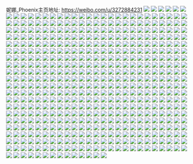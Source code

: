 妮娜_Phoenix主页地址: https://weibo.com/u/3272884231 
![](https://wx4.sinaimg.cn/mw2000/c3144007gy1h9cg7vdnw1j22c03404qr.jpg) 
![](https://wx4.sinaimg.cn/mw2000/c3144007gy1h9caxtrfpvj21o0280e81.jpg) 
![](https://wx4.sinaimg.cn/mw2000/c3144007gy1h9caxue41aj21o0280noj.jpg) 
![](https://wx4.sinaimg.cn/mw2000/c3144007gy1h9caxrwqatj21o0280qv5.jpg) 
![](https://wx4.sinaimg.cn/mw2000/c3144007gy1h9a58yy3lqj21fl1wsb29.jpg) 
![](https://wx4.sinaimg.cn/mw2000/c3144007gy1h8xxzp6c8vj21o0280b2a.jpg) 
![](https://wx4.sinaimg.cn/mw2000/c3144007gy1h8m8poylwyj21o0280u0x.jpg) 
![](https://wx4.sinaimg.cn/mw2000/c3144007gy1h8ep3zgypwj21o02801ky.jpg) 
![](https://wx4.sinaimg.cn/mw2000/c3144007gy1h897vm59nlj21o0280x6p.jpg) 
![](https://wx4.sinaimg.cn/mw2000/c3144007gy1h7xm2671ftj21o0280e81.jpg) 
![](https://wx4.sinaimg.cn/mw2000/c3144007gy1h7xm27h74gj21o0280b29.jpg) 
![](https://wx4.sinaimg.cn/mw2000/c3144007gy1h7u2zz45sfj21mo268npd.jpg) 
![](https://wx4.sinaimg.cn/mw2000/c3144007gy1h7u300lz1sj21ms26eqv5.jpg) 
![](https://wx4.sinaimg.cn/mw2000/c3144007gy1h7k8nqcb1zj21o02807wh.jpg) 
![](https://wx4.sinaimg.cn/mw2000/c3144007gy1h7k8nsixwuj21o02807wh.jpg) 
![](https://wx4.sinaimg.cn/mw2000/c3144007gy1h7k8nufg6bj21o02804qp.jpg) 
![](https://wx4.sinaimg.cn/mw2000/c3144007gy1h7k8nohziqj21o02804qp.jpg) 
![](https://wx4.sinaimg.cn/mw2000/c3144007gy1h7dlnfquj6j22c03404qq.jpg) 
![](https://wx4.sinaimg.cn/mw2000/c3144007gy1h71pqb7zarj21o02804qp.jpg) 
![](https://wx4.sinaimg.cn/mw2000/c3144007gy1h6o3alirmej21o0280qv5.jpg) 
![](https://wx4.sinaimg.cn/mw2000/c3144007gy1h6o3cc5rj9j20u01hcaas.jpg) 
![](https://wx4.sinaimg.cn/mw2000/c3144007gy1h6dzrwu0c7j21o0280ts9.jpg) 
![](https://wx4.sinaimg.cn/mw2000/c3144007gy1h61mog7wmbj21o0280kjl.jpg) 
![](https://wx4.sinaimg.cn/mw2000/c3144007gy1h61moh3qk4j22c0340ki4.jpg) 
![](https://wx4.sinaimg.cn/mw2000/c3144007gy1h61moht7c6j21o0280wv2.jpg) 
![](https://wx4.sinaimg.cn/mw2000/c3144007gy1h61mofk24oj21o0280hdt.jpg) 
![](https://wx4.sinaimg.cn/mw2000/c3144007gy1h5tr1wohylj22c0340qcj.jpg) 
![](https://wx4.sinaimg.cn/mw2000/c3144007gy1h5tr1vg360j22c0340n7c.jpg) 
![](https://wx4.sinaimg.cn/mw2000/c3144007gy1h5rdm70zikj21kd235qv5.jpg) 
![](https://wx4.sinaimg.cn/mw2000/c3144007gy1h5rdm5hzphj21kz23zkjl.jpg) 
![](https://wx4.sinaimg.cn/mw2000/c3144007gy1h5i3flms8sj20u00mi7ag.jpg) 
![](https://wx4.sinaimg.cn/mw2000/c3144007ly1h59541xzhoj21o02807wh.jpg) 
![](https://wx4.sinaimg.cn/mw2000/c3144007gy1h4t2bajjptj21o02801ky.jpg) 
![](https://wx4.sinaimg.cn/mw2000/c3144007gy1h4t2bbcnazj21o02801ky.jpg) 
![](https://wx4.sinaimg.cn/mw2000/c3144007gy1h4mjowiy1sj21o0280npd.jpg) 
![](https://wx4.sinaimg.cn/mw2000/c3144007gy1h4mjox4iz9j21o0280qv5.jpg) 
![](https://wx4.sinaimg.cn/mw2000/c3144007gy1h4h581564jj20u0140aix.jpg) 
![](https://wx4.sinaimg.cn/mw2000/c3144007gy1h4h5824wcij20u0140wpv.jpg) 
![](https://wx4.sinaimg.cn/mw2000/c3144007gy1h45lgvxt3qj20u0140wot.jpg) 
![](https://wx4.sinaimg.cn/mw2000/c3144007gy1h45lgpt20rj20u0140qbe.jpg) 
![](https://wx4.sinaimg.cn/mw2000/c3144007gy1h45lgq9ywhj20u0140qaz.jpg) 
![](https://wx4.sinaimg.cn/mw2000/c3144007gy1h3smgl85woj21o0280kjm.jpg) 
![](https://wx4.sinaimg.cn/mw2000/c3144007gy1h3oaexwixnj21o0280hdt.jpg) 
![](https://wx4.sinaimg.cn/mw2000/c3144007gy1h2f2ufp9tjj21o0280npd.jpg) 
![](https://wx4.sinaimg.cn/mw2000/c3144007gy1h1r25gqpnzj21o0280e81.jpg) 
![](https://wx4.sinaimg.cn/mw2000/c3144007gy1h1r25fnup3j20u01401kx.jpg) 
![](https://wx4.sinaimg.cn/mw2000/c3144007gy1h1co1e2o9xj21o02804qp.jpg) 
![](https://wx4.sinaimg.cn/mw2000/c3144007gy1h180z8e48ij21o0280b29.jpg) 
![](https://wx4.sinaimg.cn/mw2000/c3144007gy1h180z7qo57j21kk23g7wh.jpg) 
![](https://wx4.sinaimg.cn/mw2000/c3144007gy1h1813n7942j23402c0x6p.jpg) 
![](https://wx4.sinaimg.cn/mw2000/c3144007gy1h14rufanv9j21o0280kjl.jpg) 
![](https://wx4.sinaimg.cn/mw2000/c3144007gy1h14rudw65kj21o0280npd.jpg) 
![](https://wx4.sinaimg.cn/mw2000/c3144007gy1h0vgor2wnkj21o0280hdt.jpg) 
![](https://wx4.sinaimg.cn/mw2000/c3144007gy1h0vgopsatyj21o0280b29.jpg) 
![](https://wx4.sinaimg.cn/mw2000/c3144007gy1h0vgosmqu8j21o0280npd.jpg) 
![](https://wx4.sinaimg.cn/mw2000/c3144007gy1h0vgouf91vj21o0280hdt.jpg) 
![](https://wx4.sinaimg.cn/mw2000/c3144007gy1h0s62jxm5hj21o02807wh.jpg) 
![](https://wx4.sinaimg.cn/mw2000/c3144007gy1h0k0lk7n44j21o0280qv5.jpg) 
![](https://wx4.sinaimg.cn/mw2000/c3144007gy1h0k0libfxmj21o0280e82.jpg) 
![](https://wx4.sinaimg.cn/mw2000/c3144007gy1h0ehmuvzcgj21ls253b29.jpg) 
![](https://wx4.sinaimg.cn/mw2000/c3144007gy1h0ehmvpeluj21o02807wh.jpg) 
![](https://wx4.sinaimg.cn/mw2000/c3144007gy1h0ehmwxf0ij21o0280noo.jpg) 
![](https://wx4.sinaimg.cn/mw2000/c3144007gy1h0ehn5skubj23402c0x5r.jpg) 
![](https://wx4.sinaimg.cn/mw2000/c3144007gy1h0d4z5gwckj21o0280qv5.jpg) 
![](https://wx4.sinaimg.cn/mw2000/c3144007gy1h06dpq0a58j21o0280e81.jpg) 
![](https://wx4.sinaimg.cn/mw2000/c3144007gy1gzy7f4ksaoj21o0280kjl.jpg) 
![](https://wx4.sinaimg.cn/mw2000/c3144007gy1gzy7f3a8u1j21o0280qv5.jpg) 
![](https://wx4.sinaimg.cn/mw2000/c3144007gy1gzrdv3k1tfj21o0280x6p.jpg) 
![](https://wx4.sinaimg.cn/mw2000/c3144007gy1gzrdv2lhgyj22c03401ky.jpg) 
![](https://wx4.sinaimg.cn/mw2000/c3144007gy1gzff85culnj21o02804qp.jpg) 
![](https://wx4.sinaimg.cn/mw2000/c3144007gy1gzff842uzmj20uu0uu134.jpg) 
![](https://wx4.sinaimg.cn/mw2000/c3144007gy1gzckltrqd6j21o0280e81.jpg) 
![](https://wx4.sinaimg.cn/mw2000/c3144007gy1gzcklud5lmj21o02807wh.jpg) 
![](https://wx4.sinaimg.cn/mw2000/c3144007gy1gzcklt2mgkj235s2dc4qs.jpg) 
![](https://wx4.sinaimg.cn/mw2000/c3144007ly1gz1h0v4lz1j21o0280b29.jpg) 
![](https://wx4.sinaimg.cn/mw2000/c3144007gy1gyiptmrir1j21o0280e81.jpg) 
![](https://wx4.sinaimg.cn/mw2000/c3144007gy1gydoqkwgtlj21lm24v7wh.jpg) 
![](https://wx4.sinaimg.cn/mw2000/c3144007gy1gy8pn99cgej21hq1zob29.jpg) 
![](https://wx4.sinaimg.cn/mw2000/c3144007gy1gy8pn8520pj21hi1zdb29.jpg) 
![](https://wx4.sinaimg.cn/mw2000/c3144007gy1gxygau1zesj21o0280x6p.jpg) 
![](https://wx4.sinaimg.cn/mw2000/c3144007gy1gxw0xpenl4j21mb25r4qq.jpg) 
![](https://wx4.sinaimg.cn/mw2000/c3144007gy1gxmzyga81cj21o02801ky.jpg) 
![](https://wx4.sinaimg.cn/mw2000/c3144007gy1gx3ajc0hd4j21o0280npd.jpg) 
![](https://wx4.sinaimg.cn/mw2000/c3144007gy1gx3ajdt03gj22c03404qr.jpg) 
![](https://wx4.sinaimg.cn/mw2000/c3144007gy1gwyf2dyacnj22801o01ky.jpg) 
![](https://wx4.sinaimg.cn/mw2000/c3144007gy1gwyf2ewil5j22801o0hdu.jpg) 
![](https://wx4.sinaimg.cn/mw2000/c3144007gy1gwu5rq0b8ej21o0280e81.jpg) 
![](https://wx4.sinaimg.cn/mw2000/c3144007gy1gwu5rqtykkj22c02c0x6p.jpg) 
![](https://wx4.sinaimg.cn/mw2000/c3144007gy1gwu5rs5wp9j22c02c0x6p.jpg) 
![](https://wx4.sinaimg.cn/mw2000/c3144007gy1gw3jbnaecyj21o0280npd.jpg) 
![](https://wx4.sinaimg.cn/mw2000/c3144007gy1gw3jbth8xwj22c03401ky.jpg) 
![](https://wx4.sinaimg.cn/mw2000/c3144007gy1gw3jbr8kyyj21o0280npd.jpg) 
![](https://wx4.sinaimg.cn/mw2000/c3144007gy1gvzxffbvldj21o0280kjl.jpg) 
![](https://wx4.sinaimg.cn/mw2000/c3144007gy1gvzxfgmdq2j22c02c0x6p.jpg) 
![](https://wx4.sinaimg.cn/mw2000/c3144007gy1gvzxfibpcbj22c02c0b29.jpg) 
![](https://wx4.sinaimg.cn/mw2000/c3144007gy1gvzxfjxosbj22c02c0hdt.jpg) 
![](https://wx4.sinaimg.cn/mw2000/c3144007gy1gvzxfmuxmfj22c02c0x6p.jpg) 
![](https://wx4.sinaimg.cn/mw2000/c3144007gy1gvzxfpc684j22c02c0npe.jpg) 
![](https://wx4.sinaimg.cn/mw2000/003zuGHlgy1gvknt81ta6j62c0340e8202.jpg) 
![](https://wx4.sinaimg.cn/mw2000/003zuGHlgy1gvknt8nufej60u01407ep02.jpg) 
![](https://wx4.sinaimg.cn/mw2000/003zuGHlgy1gvedys830ej62c0340qv702.jpg) 
![](https://wx4.sinaimg.cn/mw2000/003zuGHlgy1gvedsrsxohj62c0340b2a02.jpg) 
![](https://wx4.sinaimg.cn/mw2000/003zuGHlgy1gvedqgpr0nj62c0340x6q02.jpg) 
![](https://wx4.sinaimg.cn/mw2000/003zuGHlgy1gvcx65b8p2j62c02c01kz02.jpg) 
![](https://wx4.sinaimg.cn/mw2000/003zuGHlgy1gvcx57zb52j62c02c0e8102.jpg) 
![](https://wx4.sinaimg.cn/mw2000/003zuGHlgy1gv4u7invhvj62c02c0hdt02.jpg) 
![](https://wx4.sinaimg.cn/mw2000/003zuGHlgy1gv4u7fa7gwj62c02c01ky02.jpg) 
![](https://wx4.sinaimg.cn/mw2000/003zuGHlgy1gv4u7npu6jj63402c0e8202.jpg) 
![](https://wx4.sinaimg.cn/mw2000/003zuGHlgy1gv4u7kjr4vj62c02c0x6p02.jpg) 
![](https://wx4.sinaimg.cn/mw2000/003zuGHlgy1gv4u7lumeyj62c02c0hdt02.jpg) 
![](https://wx4.sinaimg.cn/mw2000/003zuGHlgy1gv4u7dj52jj62c02c0hdu02.jpg) 
![](https://wx4.sinaimg.cn/mw2000/003zuGHlgy1gv3qrce0i0j62c033zqv602.jpg) 
![](https://wx4.sinaimg.cn/mw2000/003zuGHlgy1gv3qrdpu4gj62c033z1kz02.jpg) 
![](https://wx4.sinaimg.cn/mw2000/003zuGHlgy1gv3qrex5zoj62c02c0u0x02.jpg) 
![](https://wx4.sinaimg.cn/mw2000/003zuGHlgy1gv3qrhbn43j62c02c0npe02.jpg) 
![](https://wx4.sinaimg.cn/mw2000/003zuGHlgy1gutb78ub5uj61g11xdb2902.jpg) 
![](https://wx4.sinaimg.cn/mw2000/003zuGHlgy1gutb7chc8xj62c0340npe02.jpg) 
![](https://wx4.sinaimg.cn/mw2000/003zuGHlgy1gutb7aqjxnj63402c0hdu02.jpg) 
![](https://wx4.sinaimg.cn/mw2000/003zuGHlgy1gus28xuqfaj63402c0b2a02.jpg) 
![](https://wx4.sinaimg.cn/mw2000/003zuGHlgy1gus2f9zunrj63402c0e8202.jpg) 
![](https://wx4.sinaimg.cn/mw2000/003zuGHlgy1guoml5047aj61o02807wi02.jpg) 
![](https://wx4.sinaimg.cn/mw2000/003zuGHlgy1guoml7bbocj61400u0aoq02.jpg) 
![](https://wx4.sinaimg.cn/mw2000/003zuGHlgy1guncjdg21bj62c0340b2a02.jpg) 
![](https://wx4.sinaimg.cn/mw2000/003zuGHlgy1guncjie700j62c0340x6p02.jpg) 
![](https://wx4.sinaimg.cn/mw2000/003zuGHlgy1gujoba1mmkj61lw254hdt02.jpg) 
![](https://wx4.sinaimg.cn/mw2000/003zuGHlgy1gul0x3r3boj62c03407wi02.jpg) 
![](https://wx4.sinaimg.cn/mw2000/003zuGHlgy1gul0xh0ax8j62c02c0e8202.jpg) 
![](https://wx4.sinaimg.cn/mw2000/003zuGHlgy1gul0zadfehj62c02c0b2b02.jpg) 
![](https://wx4.sinaimg.cn/mw2000/003zuGHlgy1gtwe2yyw1cj62c02c0qv502.jpg) 
![](https://wx4.sinaimg.cn/mw2000/003zuGHlgy1gtwe301u80j63402c0u0y02.jpg) 
![](https://wx4.sinaimg.cn/mw2000/003zuGHlgy1gtwe311xzhj62c02c04qq02.jpg) 
![](https://wx4.sinaimg.cn/mw2000/003zuGHlgy1gugkkj15e1j61o0280qv502.jpg) 
![](https://wx4.sinaimg.cn/mw2000/003zuGHlgy1gugkkjx47ej621z2sqb2a02.jpg) 
![](https://wx4.sinaimg.cn/mw2000/003zuGHlgy1guap8arfo3j61o0280qv502.jpg) 
![](https://wx4.sinaimg.cn/mw2000/003zuGHlgy1guap8bpgp1j61o0280npd02.jpg) 
![](https://wx4.sinaimg.cn/mw2000/003zuGHlgy1gu6a65le06j62c0340b2a02.jpg) 
![](https://wx4.sinaimg.cn/mw2000/003zuGHlgy1gu6a672dxaj62c0340e8402.jpg) 
![](https://wx4.sinaimg.cn/mw2000/003zuGHlgy1gtwlzcf0ydj61v22hekjl02.jpg) 
![](https://wx4.sinaimg.cn/mw2000/003zuGHlgy1gtwlzdk5foj62c0340npe02.jpg) 
![](https://wx4.sinaimg.cn/mw2000/003zuGHlgy1gtwlz14ccyj62c0340u0z02.jpg) 
![](https://wx4.sinaimg.cn/mw2000/003zuGHlgy1gtwlyzkqikj63402c0b2c02.jpg) 
![](https://wx4.sinaimg.cn/mw2000/003zuGHlgy1gtwlyxavfpj63402c0kjo02.jpg) 
![](https://wx4.sinaimg.cn/mw2000/003zuGHlgy1gtwlyvfvwxj63402c0kjn02.jpg) 
![](https://wx4.sinaimg.cn/mw2000/003zuGHlgy1gtli7xhs46j61o02807wh02.jpg) 
![](https://wx4.sinaimg.cn/mw2000/003zuGHlgy1gtli7z1tgzj62c02c07wi02.jpg) 
![](https://wx4.sinaimg.cn/mw2000/c3144007gy1gtfbuuy143j21o0280b29.jpg) 
![](https://wx4.sinaimg.cn/mw2000/c3144007gy1gtfbuvxxglj22c02c0e82.jpg) 
![](https://wx4.sinaimg.cn/mw2000/c3144007gy1gtfbdnkjtkj21o02807wi.jpg) 
![](https://wx4.sinaimg.cn/mw2000/c3144007gy1gtgghy4pp3j22c02c0hdt.jpg) 
![](https://wx4.sinaimg.cn/mw2000/c3144007gy1gtfbpvuxslj21l3241e82.jpg) 
![](https://wx4.sinaimg.cn/mw2000/c3144007gy1gtfbpusxqpj22c02c0kjm.jpg) 
![](https://wx4.sinaimg.cn/mw2000/c3144007gy1gtfbptpqjnj22c02c0e81.jpg) 
![](https://wx4.sinaimg.cn/mw2000/c3144007gy1gtfbpsz3juj22c02c0u0y.jpg) 
![](https://wx4.sinaimg.cn/mw2000/c3144007ly1gtct0ky8rjj22c03407wj.jpg) 
![](https://wx4.sinaimg.cn/mw2000/c3144007ly1gtct03gm5sj22c02c0x6p.jpg) 
![](https://wx4.sinaimg.cn/mw2000/c3144007ly1gtcszm4tyyj22c02c0npe.jpg) 
![](https://wx4.sinaimg.cn/mw2000/c3144007ly1gtcszw3xnzj22c02c0npe.jpg) 
![](https://wx4.sinaimg.cn/mw2000/c3144007ly1gtct0eoiq5j22c02c0hdu.jpg) 
![](https://wx4.sinaimg.cn/mw2000/c3144007ly1gtct0q1x85j22c02c0x6p.jpg) 
![](https://wx4.sinaimg.cn/mw2000/c3144007ly1gtct0vveb6j22c02c07wi.jpg) 
![](https://wx4.sinaimg.cn/mw2000/c3144007ly1gtct2lc7c6j23402c0npe.jpg) 
![](https://wx4.sinaimg.cn/mw2000/c3144007ly1gtct4p12kdj22c02c0kjl.jpg) 
![](https://wx4.sinaimg.cn/mw2000/c3144007ly1gtcte7w5urj21o0280hdt.jpg) 
![](https://wx4.sinaimg.cn/mw2000/c3144007ly1gsur0d94ytj22801o0hdu.jpg) 
![](https://wx4.sinaimg.cn/mw2000/c3144007ly1gsur0ft5lnj23402c04qq.jpg) 
![](https://wx4.sinaimg.cn/mw2000/c3144007ly1gsur08dy1wj23402c04qs.jpg) 
![](https://wx4.sinaimg.cn/mw2000/c3144007ly1gsur0au3d7j23402c04qq.jpg) 
![](https://wx4.sinaimg.cn/mw2000/c3144007gy1gs9mmx6v0xj22c02c0hdu.jpg) 
![](https://wx4.sinaimg.cn/mw2000/c3144007gy1gs9mu6w7hdj22c02c01ky.jpg) 
![](https://wx4.sinaimg.cn/mw2000/c3144007gy1gs9n15slsrj22c02c01kz.jpg) 
![](https://wx4.sinaimg.cn/mw2000/c3144007gy1gs9mmw8xqrj21o02804qs.jpg) 
![](https://wx4.sinaimg.cn/mw2000/003zuGHlgy1grv3tzdf4qj62c02c0x6p02.jpg) 
![](https://wx4.sinaimg.cn/mw2000/c3144007gy1grv3u0t9avj22c02c07wj.jpg) 
![](https://wx4.sinaimg.cn/mw2000/c3144007gy1grv3u24uggj22c02c0x6q.jpg) 
![](https://wx4.sinaimg.cn/mw2000/c3144007gy1grv3yk6x5fj22c02c0x6q.jpg) 
![](https://wx4.sinaimg.cn/mw2000/c3144007gy1grv3tx3n9vj22142phkjm.jpg) 
![](https://wx4.sinaimg.cn/mw2000/c3144007gy1grv3ty6ltxj22c0340hdv.jpg) 
![](https://wx4.sinaimg.cn/mw2000/c3144007gy1grv3u3d44fj22c02c0b2b.jpg) 
![](https://wx4.sinaimg.cn/mw2000/c3144007gy1grv3yjaqa7j22c02c0npd.jpg) 
![](https://wx4.sinaimg.cn/mw2000/c3144007gy1grv3ylf9hfj22c03407wi.jpg) 
![](https://wx4.sinaimg.cn/mw2000/c3144007gy1grsgidjr7wj22c02c01kz.jpg) 
![](https://wx4.sinaimg.cn/mw2000/c3144007gy1grsgigncdlj22c02c0x6q.jpg) 
![](https://wx4.sinaimg.cn/mw2000/c3144007gy1grsgijig68j22c02c0kjm.jpg) 
![](https://wx4.sinaimg.cn/mw2000/c3144007gy1grsgilj4wlj21o0280kjl.jpg) 
![](https://wx4.sinaimg.cn/mw2000/c3144007gy1grms159id0j21o0280kjl.jpg) 
![](https://wx4.sinaimg.cn/mw2000/c3144007gy1grmsp2bwuwj20s80vodju.jpg) 
![](https://wx4.sinaimg.cn/mw2000/c3144007gy1grja1c9janj21o0280hdt.jpg) 
![](https://wx4.sinaimg.cn/mw2000/c3144007gy1grja1cx1o4j21o0280hdt.jpg) 
![](https://wx4.sinaimg.cn/mw2000/c3144007gy1grhuhdjb0nj21o0280x6s.jpg) 
![](https://wx4.sinaimg.cn/mw2000/c3144007gy1grhuha5i54j21o0280x6p.jpg) 
![](https://wx4.sinaimg.cn/mw2000/c3144007gy1gr7tr9bydwj22c0340x6q.jpg) 
![](https://wx4.sinaimg.cn/mw2000/c3144007gy1gr7tr6p604j22c0340kjn.jpg) 
![](https://wx4.sinaimg.cn/mw2000/c3144007gy1gr6iju4gzfj21o0280b2c.jpg) 
![](https://wx4.sinaimg.cn/mw2000/c3144007gy1gr6ijss0gbj21o0280qvb.jpg) 
![](https://wx4.sinaimg.cn/mw2000/c3144007gy1gr4hx3jryrj21nz27z4qp.jpg) 
![](https://wx4.sinaimg.cn/mw2000/c3144007gy1gr4hx43wq0j21k222r1kx.jpg) 
![](https://wx4.sinaimg.cn/mw2000/c3144007gy1gr0khduyjtj23402c07wi.jpg) 
![](https://wx4.sinaimg.cn/mw2000/c3144007gy1gr0kf7p0bkj20tu0metg0.jpg) 
![](https://wx4.sinaimg.cn/mw2000/003zuGHlgy1gqzikq4nagj63402c0x6p02.jpg) 
![](https://wx4.sinaimg.cn/mw2000/c3144007gy1gqziji3o8zj23402c0kjm.jpg) 
![](https://wx4.sinaimg.cn/mw2000/c3144007gy1gqzikkygpmj22yo1o0qv5.jpg) 
![](https://wx4.sinaimg.cn/mw2000/c3144007gy1gqzikvrzncj22c02c0qv6.jpg) 
![](https://wx4.sinaimg.cn/mw2000/c3144007gy1gqp070kc0zj218z1nze82.jpg) 
![](https://wx4.sinaimg.cn/mw2000/c3144007gy1gqp4h8eiypj20u01sw7cg.jpg) 
![](https://wx4.sinaimg.cn/mw2000/c3144007gy1gph2hsb9i1j20mu0ug42b.jpg) 
![](https://wx4.sinaimg.cn/mw2000/c3144007gy1gph2hu3gh0j213b1hh7wh.jpg) 
![](https://wx4.sinaimg.cn/mw2000/c3144007ly1gp13nm08ezj22c0340kjm.jpg) 
![](https://wx4.sinaimg.cn/mw2000/c3144007ly1gp13nhhshaj22c0340npe.jpg) 
![](https://wx4.sinaimg.cn/mw2000/c3144007gy1goqena7xs9j21o02807wi.jpg) 
![](https://wx4.sinaimg.cn/mw2000/c3144007gy1goqgu7feswj22c02c07wk.jpg) 
![](https://wx4.sinaimg.cn/mw2000/c3144007gy1goboemkfgyj22801o0x6q.jpg) 
![](https://wx4.sinaimg.cn/mw2000/c3144007gy1goboelhdiaj22801o04qr.jpg) 
![](https://wx4.sinaimg.cn/mw2000/c3144007gy1go9dwr0vgzj21401hc1ky.jpg) 
![](https://wx4.sinaimg.cn/mw2000/c3144007ly1go5wcfuainj21nz1nz1ky.jpg) 
![](https://wx4.sinaimg.cn/mw2000/c3144007ly1go5w91pvonj22c02c04qr.jpg) 
![](https://wx4.sinaimg.cn/mw2000/c3144007ly1go5w938f39j22c02c0u0y.jpg) 
![](https://wx4.sinaimg.cn/mw2000/c3144007ly1go5w94pv86j22c02c0kjm.jpg) 
![](https://wx4.sinaimg.cn/mw2000/c3144007ly1go5w96b2c1j22c02c0npe.jpg) 
![](https://wx4.sinaimg.cn/mw2000/c3144007ly1go5wchkkhzj22c02c0e82.jpg) 
![](https://wx4.sinaimg.cn/mw2000/c3144007gy1gnz20y7fr8j21o0280kjm.jpg) 
![](https://wx4.sinaimg.cn/mw2000/c3144007gy1gnmcr4cm7gj20vc15sgw2.jpg) 
![](https://wx4.sinaimg.cn/mw2000/c3144007gy1gnm9rjhnm7j22c02c0qv6.jpg) 
![](https://wx4.sinaimg.cn/mw2000/c3144007ly1gnkouy5qwmj23402c07wj.jpg) 
![](https://wx4.sinaimg.cn/mw2000/c3144007ly1gnkov3pqt8j22c02c0e82.jpg) 
![](https://wx4.sinaimg.cn/mw2000/c3144007ly1gnkouzfagoj23402c0kjm.jpg) 
![](https://wx4.sinaimg.cn/mw2000/c3144007ly1gnkouwp5foj22c02c0tze.jpg) 
![](https://wx4.sinaimg.cn/mw2000/c3144007gy1gniadjifkej20vc15sgzf.jpg) 
![](https://wx4.sinaimg.cn/mw2000/c3144007gy1gng7w7gazwj22c02c0b2a.jpg) 
![](https://wx4.sinaimg.cn/mw2000/c3144007ly1gndy2qyvd7j22c02c0x6q.jpg) 
![](https://wx4.sinaimg.cn/mw2000/c3144007ly1gndxtj3a1kj22c02c0b2b.jpg) 
![](https://wx4.sinaimg.cn/mw2000/c3144007ly1gndxtec6dgj22c02c0b2a.jpg) 
![](https://wx4.sinaimg.cn/mw2000/c3144007ly1gndxu94r7vj22c02c0npf.jpg) 
![](https://wx4.sinaimg.cn/mw2000/c3144007ly1gndxtnue1gj22c02c0u0y.jpg) 
![](https://wx4.sinaimg.cn/mw2000/c3144007ly1gndxtsysxbj22c02c0u0y.jpg) 
![](https://wx4.sinaimg.cn/mw2000/c3144007ly1gndxtvbj2yj22c02c01kz.jpg) 
![](https://wx4.sinaimg.cn/mw2000/c3144007ly1gndxudi1ppj22c02c04qr.jpg) 
![](https://wx4.sinaimg.cn/mw2000/c3144007ly1gndxtz6e3vj22c02c0kjm.jpg) 
![](https://wx4.sinaimg.cn/mw2000/c3144007ly1gndxu1kqu3j22c02c0qv6.jpg) 
![](https://wx4.sinaimg.cn/mw2000/c3144007ly1gndxu3nyuwj23402c0hdv.jpg) 
![](https://wx4.sinaimg.cn/mw2000/c3144007ly1gndy68zt4qj23402c0e83.jpg) 
![](https://wx4.sinaimg.cn/mw2000/c3144007ly1gmyvzarhpaj21o0280kjm.jpg) 
![](https://wx4.sinaimg.cn/mw2000/c3144007ly1gmyvzdokpoj21o0280e82.jpg) 
![](https://wx4.sinaimg.cn/mw2000/c3144007ly1gmyvz7fc20j21o02801ky.jpg) 
![](https://wx4.sinaimg.cn/mw2000/c3144007gy1gmwondf6yaj22c02c0b2a.jpg) 
![](https://wx4.sinaimg.cn/mw2000/c3144007gy1gmwonem5dwj22c02c0qv7.jpg) 
![](https://wx4.sinaimg.cn/mw2000/c3144007gy1gmwos0akxlj22c02c07wj.jpg) 
![](https://wx4.sinaimg.cn/mw2000/c3144007ly1gmrzigq8vxj23402c0qv7.jpg) 
![](https://wx4.sinaimg.cn/mw2000/c3144007ly1gmrzgj8xl5j22c02c0b2b.jpg) 
![](https://wx4.sinaimg.cn/mw2000/c3144007ly1gmrzglga46j23402c0kjn.jpg) 
![](https://wx4.sinaimg.cn/mw2000/c3144007ly1gmrzddu8bzj23402c0x6q.jpg) 
![](https://wx4.sinaimg.cn/mw2000/c3144007ly1gmrzdarvpbj23402c0x6r.jpg) 
![](https://wx4.sinaimg.cn/mw2000/c3144007ly1gmrzd80k78j23402c0u0y.jpg) 
![](https://wx4.sinaimg.cn/mw2000/c3144007gy1gmra3vbm1fj212h1im7qo.jpg) 
![](https://wx4.sinaimg.cn/mw2000/c3144007gy1gmr28gork5j22c02c0kjm.jpg) 
![](https://wx4.sinaimg.cn/mw2000/c3144007gy1gmr28i3l6zj22c02c01kx.jpg) 
![](https://wx4.sinaimg.cn/mw2000/c3144007gy1gmquuw5y09j22c02c04qr.jpg) 
![](https://wx4.sinaimg.cn/mw2000/c3144007gy1gmquz9etswj22c02c07wi.jpg) 
![](https://wx4.sinaimg.cn/mw2000/c3144007gy1gmquz7e3nwj22c02c0b2b.jpg) 
![](https://wx4.sinaimg.cn/mw2000/c3144007gy1gmquuqjyqpj22c02c0qv6.jpg) 
![](https://wx4.sinaimg.cn/mw2000/c3144007gy1gmquweo4vij20u00u04qp.jpg) 
![](https://wx4.sinaimg.cn/mw2000/c3144007gy1gmquv319hrj22c02c0b2a.jpg) 
![](https://wx4.sinaimg.cn/mw2000/c3144007ly1gmpl379qt2j22c02c0u0z.jpg) 
![](https://wx4.sinaimg.cn/mw2000/c3144007ly1gmpl2zqwh8j22bz2bzqv5.jpg) 
![](https://wx4.sinaimg.cn/mw2000/c3144007ly1gmpl32cpqgj22c02c0npe.jpg) 
![](https://wx4.sinaimg.cn/mw2000/c3144007ly1gmpl34lo1ej22c02c0hdv.jpg) 
![](https://wx4.sinaimg.cn/mw2000/c3144007ly1gmiuw8vvmfj22c02c0e82.jpg) 
![](https://wx4.sinaimg.cn/mw2000/c3144007ly1gmiuwdzqssj22c02c0hdu.jpg) 
![](https://wx4.sinaimg.cn/mw2000/c3144007ly1gmiuwj6qhij22c02c07wi.jpg) 
![](https://wx4.sinaimg.cn/mw2000/c3144007ly1gmit8uwgeij22c02c0u0y.jpg) 
![](https://wx4.sinaimg.cn/mw2000/c3144007ly1gmiuwq6nn9j22c02c0x6q.jpg) 
![](https://wx4.sinaimg.cn/mw2000/c3144007ly1gmiuwzu536j22c02c0hdv.jpg) 
![](https://wx4.sinaimg.cn/mw2000/c3144007gy1gmfcn1duqjj21o0280kjl.jpg) 
![](https://wx4.sinaimg.cn/mw2000/c3144007gy1gmfcmtvcdvj22c02c0npe.jpg) 
![](https://wx4.sinaimg.cn/mw2000/c3144007gy1gmfcmy8fu0j22c02c0e82.jpg) 
![](https://wx4.sinaimg.cn/mw2000/c3144007gy1gmegyqa2c7j20u0140k1e.jpg) 
![](https://wx4.sinaimg.cn/mw2000/c3144007gy1gmegt95kv3j20vc15sndj.jpg) 
![](https://wx4.sinaimg.cn/mw2000/c3144007gy1gmegt9jbiaj20u00u07fr.jpg) 
![](https://wx4.sinaimg.cn/mw2000/c3144007gy1gmegta0z1aj20q00q047k.jpg) 
![](https://wx4.sinaimg.cn/mw2000/c3144007gy1gmeguea4s2j22ss5og7wm.jpg) 
![](https://wx4.sinaimg.cn/mw2000/c3144007gy1glpvv4x3syj21o02801ky.jpg) 
![](https://wx4.sinaimg.cn/mw2000/c3144007gy1gkw1uowz2yj22c02c0e72.jpg) 
![](https://wx4.sinaimg.cn/mw2000/c3144007gy1gkw2ar5o7jj22c02c07wh.jpg) 
![](https://wx4.sinaimg.cn/mw2000/c3144007gy3gkt1nywhrlj21kw16ox6q.jpg) 
![](https://wx4.sinaimg.cn/mw2000/c3144007gy1gkpmr26fzpj23402c0ard.jpg) 
![](https://wx4.sinaimg.cn/mw2000/c3144007gy1gkpmvkwdatj22c02c0e81.jpg) 
![](https://wx4.sinaimg.cn/mw2000/c3144007gy1gk9zeoicfjj22c02c04ih.jpg) 
![](https://wx4.sinaimg.cn/mw2000/c3144007gy1gk9zejfrxwj22c02c0npd.jpg) 
![](https://wx4.sinaimg.cn/mw2000/c3144007gy1gk9zem88jgj22c02c0tzu.jpg) 
![](https://wx4.sinaimg.cn/mw2000/c3144007gy1gk9zeg3vmdj21hc1z41ai.jpg) 
![](https://wx4.sinaimg.cn/mw2000/c3144007gy1gk9ondbv3uj21o0280e81.jpg) 
![](https://wx4.sinaimg.cn/mw2000/c3144007gy1gk38l0y40kj22c02c04qp.jpg) 
![](https://wx4.sinaimg.cn/mw2000/c3144007gy1gk38l5lzclj22c02c01kx.jpg) 
![](https://wx4.sinaimg.cn/mw2000/c3144007gy1gk38l7dq27j22c02c01kx.jpg) 
![](https://wx4.sinaimg.cn/mw2000/c3144007gy1gk38l3rcckj22c02c0npd.jpg) 
![](https://wx4.sinaimg.cn/mw2000/c3144007gy1gk38l95piej22c02c04qp.jpg) 
![](https://wx4.sinaimg.cn/mw2000/c3144007gy1gk38lb1mg0j22c02c07wh.jpg) 
![](https://wx4.sinaimg.cn/mw2000/c3144007gy1gk38lgnm3wj22c02c04qp.jpg) 
![](https://wx4.sinaimg.cn/mw2000/c3144007gy1gk38lcmvzkj22c02c0e81.jpg) 
![](https://wx4.sinaimg.cn/mw2000/c3144007gy1gk38lehwvrj22c02c04qp.jpg) 
![](https://wx4.sinaimg.cn/mw2000/c3144007gy1gjoc224coyj20u00u0n32.jpg) 
![](https://wx4.sinaimg.cn/mw2000/c3144007gy1gjoc21luyyj20u00u0wle.jpg) 
![](https://wx4.sinaimg.cn/mw2000/c3144007gy1gjoc22hxx5j20u00u0tfz.jpg) 
![](https://wx4.sinaimg.cn/mw2000/c3144007gy1gjoc219gc9j20u00u0wpq.jpg) 
![](https://wx4.sinaimg.cn/mw2000/c3144007gy1gjo1f85excj22c0340u0x.jpg) 
![](https://wx4.sinaimg.cn/mw2000/c3144007gy1gjhxuzxarkj20u20u0n32.jpg) 
![](https://wx4.sinaimg.cn/mw2000/c3144007gy1gjhxv2lghhj20u10u0k22.jpg) 
![](https://wx4.sinaimg.cn/mw2000/c3144007gy1gjhxv08w7ij20ku0ksmzj.jpg) 
![](https://wx4.sinaimg.cn/mw2000/c3144007gy1gjhxv0kiwaj20u10u0dmv.jpg) 
![](https://wx4.sinaimg.cn/mw2000/c3144007gy1gjhxv16uyrj20u10u07cd.jpg) 
![](https://wx4.sinaimg.cn/mw2000/c3144007gy1gjhxv1ncquj20u10u0n3z.jpg) 
![](https://wx4.sinaimg.cn/mw2000/c3144007gy1gjhxuzity2j20u10u0tgo.jpg) 
![](https://wx4.sinaimg.cn/mw2000/c3144007gy1gjhxv23l81j20u00u046b.jpg) 
![](https://wx4.sinaimg.cn/mw2000/c3144007gy1gjhxv3152jj20u10u0afc.jpg) 
![](https://wx4.sinaimg.cn/mw2000/c3144007gy1gjgw7r8qnij22c0340npf.jpg) 
![](https://wx4.sinaimg.cn/mw2000/c3144007gy1gjgw7vpwnmj22c0340hdu.jpg) 
![](https://wx4.sinaimg.cn/mw2000/c3144007ly1gjdl7p8hdlj23402c0hdu.jpg) 
![](https://wx4.sinaimg.cn/mw2000/c3144007ly1gjdl7skfmzj23402c0qv6.jpg) 
![](https://wx4.sinaimg.cn/mw2000/c3144007ly1gjdl7wniacj23402c0x6q.jpg) 
![](https://wx4.sinaimg.cn/mw2000/c3144007ly1gjdl8182joj23402c04qr.jpg) 
![](https://wx4.sinaimg.cn/mw2000/c3144007ly1gjdl9exldaj23402c0qv8.jpg) 
![](https://wx4.sinaimg.cn/mw2000/c3144007ly1gjdl8itrfyj23402c0e83.jpg) 
![](https://wx4.sinaimg.cn/mw2000/c3144007ly1gjdl853z6aj23402c04qs.jpg) 
![](https://wx4.sinaimg.cn/mw2000/c3144007ly1gjdl89goarj23402c07wk.jpg) 
![](https://wx4.sinaimg.cn/mw2000/c3144007ly1gjdl7m4n0dj23402c04qq.jpg) 
![](https://wx4.sinaimg.cn/mw2000/c3144007ly1gjciilrwz9j22c0340npd.jpg) 
![](https://wx4.sinaimg.cn/mw2000/c3144007ly1gjcilxt5a0j222w2rukjl.jpg) 
![](https://wx4.sinaimg.cn/mw2000/c3144007ly1gjciixm5kjj22c0340npd.jpg) 
![](https://wx4.sinaimg.cn/mw2000/c3144007ly1gjchzz11clj22c02c0kjl.jpg) 
![](https://wx4.sinaimg.cn/mw2000/c3144007ly1gjci006t3uj22c02c0qv5.jpg) 
![](https://wx4.sinaimg.cn/mw2000/c3144007ly1gjci06g30kj22c02c0npe.jpg) 
![](https://wx4.sinaimg.cn/mw2000/c3144007ly1gjci02glghj22c02c04qq.jpg) 
![](https://wx4.sinaimg.cn/mw2000/c3144007ly1gjci03xsudj22c02c0npd.jpg) 
![](https://wx4.sinaimg.cn/mw2000/c3144007ly1gjchzxnidaj22c02c0npd.jpg) 
![](https://wx4.sinaimg.cn/mw2000/c3144007ly1gja243jn6mj21o02804qp.jpg) 
![](https://wx4.sinaimg.cn/mw2000/c3144007ly1gja244smimj22c02c0qv5.jpg) 
![](https://wx4.sinaimg.cn/mw2000/c3144007gy1giuvxj58btj23402c0b29.jpg) 
![](https://wx4.sinaimg.cn/mw2000/c3144007gy1giuvxm3lulj22801o0b29.jpg) 
![](https://wx4.sinaimg.cn/mw2000/c3144007gy1giuvxhzoq7j23402c0qv6.jpg) 
![](https://wx4.sinaimg.cn/mw2000/c3144007gy1giuvxl2exvj21vm2i6kjl.jpg) 
![](https://wx4.sinaimg.cn/mw2000/c3144007ly1gi8mllymmkj21nj1lsu0x.jpg) 
![](https://wx4.sinaimg.cn/mw2000/c3144007ly3ghykvpqj71j21kw16o7wi.jpg) 
![](https://wx4.sinaimg.cn/mw2000/c3144007ly3ghwfnnhtcgj216o1kwx6q.jpg) 
![](https://wx4.sinaimg.cn/mw2000/c3144007ly3ght1urxoauj21kw16onpf.jpg) 
![](https://wx4.sinaimg.cn/mw2000/c3144007ly1ghl0xzeu08j22801o0h9s.jpg) 
![](https://wx4.sinaimg.cn/mw2000/c3144007ly1gh4qff51c4j21o0280npd.jpg) 
![](https://wx4.sinaimg.cn/mw2000/c3144007gy1gg5x1md5afj22801o0u0y.jpg) 
![](https://wx4.sinaimg.cn/mw2000/c3144007gy1gg4w3yfdh6j22801o0x6q.jpg) 
![](https://wx4.sinaimg.cn/mw2000/c3144007gy1gfk117qt6ej21o0280hdu.jpg) 
![](https://wx4.sinaimg.cn/mw2000/c3144007gy1gf9ag95fuuj21o0280u0x.jpg) 
![](https://wx4.sinaimg.cn/mw2000/c3144007gy1gf9aga6e3pj21o0280u0x.jpg) 
![](https://wx4.sinaimg.cn/mw2000/c3144007gy1gf7c5m3mjpj21o02801kx.jpg) 
![](https://wx4.sinaimg.cn/mw2000/c3144007gy1gf7c5mo9kdj21o02801kx.jpg) 
![](https://wx4.sinaimg.cn/mw2000/c3144007gy1gf68kkgwe8j23402c01ky.jpg) 
![](https://wx4.sinaimg.cn/mw2000/c3144007ly1gf1b4l8wnej21o0280b2a.jpg) 
![](https://wx4.sinaimg.cn/mw2000/c3144007ly1gf1b4mxvbej22c02c0b2b.jpg) 
![](https://wx4.sinaimg.cn/mw2000/c3144007gy1gez600ppbej21o0280b2a.jpg) 
![](https://wx4.sinaimg.cn/mw2000/c3144007gy1gez603rb4fj22c02c0x6q.jpg) 
![](https://wx4.sinaimg.cn/mw2000/c3144007gy1gexzpjaqlej21o0280b2a.jpg) 
![](https://wx4.sinaimg.cn/mw2000/c3144007gy1gexzpgigkbj23402c0kjn.jpg) 
![](https://wx4.sinaimg.cn/mw2000/c3144007ly1gextjhaanxj21o02807wi.jpg) 
![](https://wx4.sinaimg.cn/mw2000/c3144007ly1gewyxtfsrbj20u00u4wk7.jpg) 
![](https://wx4.sinaimg.cn/mw2000/c3144007ly1gewzs5d4qwj21400u0175.jpg) 
![](https://wx4.sinaimg.cn/mw2000/c3144007ly1gejkbn5zjpj21o0280e82.jpg) 
![](https://wx4.sinaimg.cn/mw2000/c3144007ly1ge8tdno6kij21o0280hdu.jpg) 
![](https://wx4.sinaimg.cn/mw2000/c3144007ly1ge5xxfru0ij20jg1n2qb8.jpg) 
![](https://wx4.sinaimg.cn/mw2000/c3144007ly1ge4zz8qftjj22c02c0qv5.jpg) 
![](https://wx4.sinaimg.cn/mw2000/c3144007ly1ge4zo7hthgj22c02c0hdt.jpg) 
![](https://wx4.sinaimg.cn/mw2000/c3144007ly1ge4zo8h4c0j21o01o0b29.jpg) 
![](https://wx4.sinaimg.cn/mw2000/c3144007ly1ge50gp8ks3j22c02c07wh.jpg) 
![](https://wx4.sinaimg.cn/mw2000/c3144007ly1ge4q9x1zo1j2283283x6p.jpg) 
![](https://wx4.sinaimg.cn/mw2000/c3144007ly1ge2iip5nejj20u00u04qp.jpg) 
![](https://wx4.sinaimg.cn/mw2000/c3144007ly1gdydn4bxzij21o02801kx.jpg) 
![](https://wx4.sinaimg.cn/mw2000/c3144007ly1gduyaq9ly3j21o02804qq.jpg) 
![](https://wx4.sinaimg.cn/mw2000/c3144007ly1gduyat380gj20u00u01kx.jpg) 
![](https://wx4.sinaimg.cn/mw2000/c3144007ly1gdsgxo3pfij21o0280b29.jpg) 
![](https://wx4.sinaimg.cn/mw2000/c3144007ly1gdsgxn9dkqj21o0280b29.jpg) 
![](https://wx4.sinaimg.cn/mw2000/c3144007ly1gdkjbxc5rij20u011ik0m.jpg) 
![](https://wx4.sinaimg.cn/mw2000/c3144007ly1gdh8e1dtzyj21400u0n51.jpg) 
![](https://wx4.sinaimg.cn/mw2000/c3144007ly1gde723ft3qj21o01o01cm.jpg) 
![](https://wx4.sinaimg.cn/mw2000/c3144007ly1gde724njl4j22c02c0qv6.jpg) 
![](https://wx4.sinaimg.cn/mw2000/c3144007ly1gd7xspd5owj21o0280noa.jpg) 
![](https://wx4.sinaimg.cn/mw2000/c3144007ly1gd7djz29d7j22801o04qr.jpg) 
![](https://wx4.sinaimg.cn/mw2000/c3144007ly1gd7dk0c8yej22801o0qv6.jpg) 
![](https://wx4.sinaimg.cn/mw2000/c3144007ly1gd7dk25q04j22801o04qr.jpg) 
![](https://wx4.sinaimg.cn/mw2000/c3144007ly1gd7dk4jukoj22801o07wj.jpg) 
![](https://wx4.sinaimg.cn/mw2000/c3144007ly1gd5kogcmikj21o02807wh.jpg) 
![](https://wx4.sinaimg.cn/mw2000/c3144007ly1gcw2ws7lcbj21o02804qp.jpg) 
![](https://wx4.sinaimg.cn/mw2000/c3144007ly1gcw317k7v4j20m80m8q7c.jpg) 
![](https://wx4.sinaimg.cn/mw2000/c3144007ly1gcux2e96kjj234025u7nx.jpg) 
![](https://wx4.sinaimg.cn/mw2000/c3144007ly1gcsn087uq6j21o0280x5l.jpg) 
![](https://wx4.sinaimg.cn/mw2000/c3144007ly1gcsn06plfqj21o02804pd.jpg) 
![](https://wx4.sinaimg.cn/mw2000/c3144007ly1gcrg80saqzj21o0280b23.jpg) 
![](https://wx4.sinaimg.cn/mw2000/c3144007ly1gcqfilafnuj21o0280kgs.jpg) 
![](https://wx4.sinaimg.cn/mw2000/c3144007ly1gcp4tmdfauj20sg0sg3z4.jpg) 
![](https://wx4.sinaimg.cn/mw2000/c3144007ly1gcnv7cjry1j21o02804qp.jpg) 
![](https://wx4.sinaimg.cn/mw2000/c3144007ly1gcmeee5gesj21o0280x3b.jpg) 
![](https://wx4.sinaimg.cn/mw2000/c3144007ly1gc7aqc5mnnj20yi0wiacy.jpg) 
![](https://wx4.sinaimg.cn/mw2000/c3144007ly1gc4gtxlqw1j222o0yi4qs.jpg) 
![](https://wx4.sinaimg.cn/mw2000/c3144007ly1gc4gu088ybj222o0yin4w.jpg) 
![](https://wx4.sinaimg.cn/mw2000/c3144007ly1gbdpuez68nj20ns0o6ab1.jpg) 
![](https://wx4.sinaimg.cn/mw2000/c3144007ly1gbdpufhlbuj20ot0p3759.jpg) 
![](https://wx4.sinaimg.cn/mw2000/c3144007ly1gb6kkc6issj22c02c07wh.jpg) 
![](https://wx4.sinaimg.cn/mw2000/c3144007ly1gb6kkat1ivj22c02c01ky.jpg) 
![](https://wx4.sinaimg.cn/mw2000/c3144007ly1gawet4j6ghj21sc2ds4qp.jpg) 
![](https://wx4.sinaimg.cn/mw2000/c3144007ly1gau9xj18cej22c02c01ky.jpg) 
![](https://wx4.sinaimg.cn/mw2000/c3144007ly1gau9xt9t6vj22c02c04qq.jpg) 
![](https://wx4.sinaimg.cn/mw2000/c3144007ly1gasxp7fcj5j22ng3z6x6v.jpg) 
![](https://wx4.sinaimg.cn/mw2000/c3144007ly1gasxp0keacj22pj42ax6y.jpg) 
![](https://wx4.sinaimg.cn/mw2000/c3144007ly1gasxpml54qj22zz4hy7wr.jpg) 
![](https://wx4.sinaimg.cn/mw2000/c3144007ly1gasxpxpw0mj22zz4hyu15.jpg) 
![](https://wx4.sinaimg.cn/mw2000/c3144007ly1gaql2xn7lqj21o02807wh.jpg) 
![](https://wx4.sinaimg.cn/mw2000/c3144007ly1gaql2yjtrbj22c02c0e81.jpg) 
![](https://wx4.sinaimg.cn/mw2000/c3144007ly1gapeg3rjxoj20u0140gwh.jpg) 
![](https://wx4.sinaimg.cn/mw2000/c3144007ly1gafxgula6pj24by2vykjq.jpg) 
![](https://wx4.sinaimg.cn/mw2000/c3144007ly1gafxhz0chwj24t838b7wp.jpg) 
![](https://wx4.sinaimg.cn/mw2000/c3144007ly1gafxj1v31hj24g02yo4qs.jpg) 
![](https://wx4.sinaimg.cn/mw2000/c3144007ly1gafxf5sn9nj22yo4g0x6x.jpg) 
![](https://wx4.sinaimg.cn/mw2000/c3144007ly1gafh38fuxbj21o0280kjl.jpg) 
![](https://wx4.sinaimg.cn/mw2000/c3144007ly1gafh2yvta2j21o0280kjl.jpg) 
![](https://wx4.sinaimg.cn/mw2000/c3144007ly1gab685r0ebj22c02c0qv5.jpg) 
![](https://wx4.sinaimg.cn/mw2000/c3144007ly1ga98rw18khj21o02807wh.jpg) 
![](https://wx4.sinaimg.cn/mw2000/c3144007ly1ga98rvaovzj22c02c0kjm.jpg) 
![](https://wx4.sinaimg.cn/mw2000/c3144007ly1ga7x0nnff7j22c02c0kjl.jpg) 
![](https://wx4.sinaimg.cn/mw2000/c3144007ly1ga7x0w2ohxj22c02c04qq.jpg) 
![](https://wx4.sinaimg.cn/mw2000/c3144007ly1ga7x7fzxovj20u00u01kx.jpg) 
![](https://wx4.sinaimg.cn/mw2000/c3144007ly1ga2hnk133dj22bc2bc4g1.jpg) 
![](https://wx4.sinaimg.cn/mw2000/c3144007ly1ga2hllgdv5j20yi0yiacu.jpg) 
![](https://wx4.sinaimg.cn/mw2000/c3144007ly1ga1d9u0ifrj22c02c0b29.jpg) 
![](https://wx4.sinaimg.cn/mw2000/c3144007ly1ga1d9yeo5zj22c02c0b2a.jpg) 
![](https://wx4.sinaimg.cn/mw2000/c3144007ly1g9sv0dcjbij21o02804qp.jpg) 
![](https://wx4.sinaimg.cn/mw2000/c3144007ly1g9sv0evjb8j20u00u0dlz.jpg) 
![](https://wx4.sinaimg.cn/mw2000/c3144007ly1g9qealsj3xj20u014012v.jpg) 
![](https://wx4.sinaimg.cn/mw2000/c3144007ly1g998zjcgjwj21o0280x47.jpg) 
![](https://wx4.sinaimg.cn/mw2000/c3144007ly1g998zk4kz1j20u71vh7au.jpg) 
![](https://wx4.sinaimg.cn/mw2000/c3144007ly1g92le0siw1j21o02807vt.jpg) 
![](https://wx4.sinaimg.cn/mw2000/c3144007ly1g8u7xoi6a7j20u0140wua.jpg) 
![](https://wx4.sinaimg.cn/mw2000/c3144007ly1g84gxkd96wj20u0140n92.jpg) 
![](https://wx4.sinaimg.cn/mw2000/c3144007ly1g84fge9wgfj20u00u0gwi.jpg) 
![](https://wx4.sinaimg.cn/mw2000/c3144007ly1g84fgivaiej20u00u0jyt.jpg) 
![](https://wx4.sinaimg.cn/mw2000/c3144007ly1g84fgkvpthj20u00u047q.jpg) 
![](https://wx4.sinaimg.cn/mw2000/c3144007ly1g84fggb36oj20u00u0488.jpg) 
![](https://wx4.sinaimg.cn/mw2000/c3144007ly1g80htllue0j22c0340kjm.jpg) 
![](https://wx4.sinaimg.cn/mw2000/c3144007ly1g7u4wp32erj20u01404qp.jpg) 
![](https://wx4.sinaimg.cn/mw2000/c3144007ly1g7nhuvqxqnj22c03407wi.jpg) 
![](https://wx4.sinaimg.cn/mw2000/c3144007ly1g7nhtvzu41j21o01o0e81.jpg) 
![](https://wx4.sinaimg.cn/mw2000/c3144007ly1g7hs4u0xo3j22c0340hdt.jpg) 
![](https://wx4.sinaimg.cn/mw2000/c3144007ly1g7dd2pbox5j21o0280kjl.jpg) 
![](https://wx4.sinaimg.cn/mw2000/c3144007ly1g6xq0t259gj20u0140435.jpg) 
![](https://wx4.sinaimg.cn/mw2000/c3144007ly1g6w1t8h7u5j21o02807na.jpg) 
![](https://wx4.sinaimg.cn/mw2000/c3144007ly1g6u9eby0i1j21o02804qq.jpg) 
![](https://wx4.sinaimg.cn/mw2000/c3144007ly1g6tefxo5anj20u0140k54.jpg) 
![](https://wx4.sinaimg.cn/mw2000/c3144007ly1g6ozavrn8kj20m80tmn04.jpg) 
![](https://wx4.sinaimg.cn/mw2000/c3144007ly1g6ozaxfsc4j22c02c01ky.jpg) 
![](https://wx4.sinaimg.cn/mw2000/c3144007ly1g6ozayhjpgj20u00x20wg.jpg) 
![](https://wx4.sinaimg.cn/mw2000/c3144007ly1g6ozauyr9pj22c02c0u0x.jpg) 
![](https://wx4.sinaimg.cn/mw2000/c3144007ly1g6e0usndhbj21o02804qp.jpg) 
![](https://wx4.sinaimg.cn/mw2000/c3144007ly1g6e0tlptonj22c02c04qp.jpg) 
![](https://wx4.sinaimg.cn/mw2000/c3144007ly1g65861iqiwj21o02807wh.jpg) 
![](https://wx4.sinaimg.cn/mw2000/c3144007ly1g65860ohbsj22c02c0qv5.jpg) 
![](https://wx4.sinaimg.cn/mw2000/c3144007ly1g5yctx7vojj21o0280e81.jpg) 
![](https://wx4.sinaimg.cn/mw2000/c3144007ly1g5yctw201bj21o0280hdt.jpg) 
![](https://wx4.sinaimg.cn/mw2000/c3144007ly1g5qbjksgqhj21o02807wh.jpg) 
![](https://wx4.sinaimg.cn/mw2000/c3144007ly1g5qbju3vkaj22c02c0e81.jpg) 
![](https://wx4.sinaimg.cn/mw2000/c3144007ly1g50wo0reahj21o0280npd.jpg) 
![](https://wx4.sinaimg.cn/mw2000/c3144007ly1g4ypa35matj21o0280npd.jpg) 
![](https://wx4.sinaimg.cn/mw2000/c3144007ly1g4ypa11bzqj21o0280npe.jpg) 
![](https://wx4.sinaimg.cn/mw2000/c3144007ly1g4c53l85gpj21o02807wh.jpg) 
![](https://wx4.sinaimg.cn/mw2000/c3144007ly1g4c53k8cfej22c02c0e81.jpg) 
![](https://wx4.sinaimg.cn/mw2000/c3144007ly1g4c545159fj22c02c07wh.jpg) 
![](https://wx4.sinaimg.cn/mw2000/c3144007ly1g4a7mkryg1j20hj0hjjum.jpg) 
![](https://wx4.sinaimg.cn/mw2000/c3144007ly1g4a7rmq6p3j20hs0hs777.jpg) 
![](https://wx4.sinaimg.cn/mw2000/c3144007ly1g4a7rltvogj20j60j6n0k.jpg) 
![](https://wx4.sinaimg.cn/mw2000/c3144007ly1g4a7rnky81j20hz0hzwgq.jpg) 
![](https://wx4.sinaimg.cn/mw2000/c3144007ly1g4a7mrrxmnj21o0280b2a.jpg) 
![](https://wx4.sinaimg.cn/mw2000/c3144007ly1g4a7rjrqrsj20j60j6wi8.jpg) 
![](https://wx4.sinaimg.cn/mw2000/c3144007ly1g4a7riryqkj20dg0dgjst.jpg) 
![](https://wx4.sinaimg.cn/mw2000/c3144007ly1g4a7rkslamj20j60j677e.jpg) 
![](https://wx4.sinaimg.cn/mw2000/c3144007ly1g4a7rohlwpj20j60j6ad7.jpg) 
![](https://wx4.sinaimg.cn/mw2000/c3144007ly1g2ilm6gbfcj20u00zkaj5.jpg) 
![](https://wx4.sinaimg.cn/mw2000/c3144007ly1g26s5xjre7j21o0280e81.jpg) 
![](https://wx4.sinaimg.cn/mw2000/c3144007ly1g26s4u939mj21o0280hdt.jpg) 
![](https://wx4.sinaimg.cn/mw2000/c3144007ly1g25ttfqpibj21o0280u0x.jpg) 
![](https://wx4.sinaimg.cn/mw2000/c3144007ly1g25tve00a2j20jg0jgglu.jpg) 
![](https://wx4.sinaimg.cn/mw2000/c3144007ly1g1tbarx4roj20u0190agl.jpg) 
![](https://wx4.sinaimg.cn/mw2000/c3144007ly1g1tbasu2dij20u0190dns.jpg) 
![](https://wx4.sinaimg.cn/mw2000/c3144007ly1g1tbaquezlj20u0190n3y.jpg) 
![](https://wx4.sinaimg.cn/mw2000/c3144007ly1g1tbatj7j1j20u0190afm.jpg) 
![](https://wx4.sinaimg.cn/mw2000/c3144007ly1g1tbau8mkxj21900u0wlx.jpg) 
![](https://wx4.sinaimg.cn/mw2000/c3144007ly1g1tbav6xuhj20u01907d3.jpg) 
![](https://wx4.sinaimg.cn/mw2000/c3144007ly1fzdacx5hrcj20u0140qpt.jpg) 
![](https://wx4.sinaimg.cn/mw2000/c3144007ly1fz5cfe1gsrj20u0140dhi.jpg) 
![](https://wx4.sinaimg.cn/mw2000/c3144007ly1fyibznbo26j21o01o0u0x.jpg) 
![](https://wx4.sinaimg.cn/mw2000/c3144007ly1fyibznsvf7j20m80doab9.jpg) 
![](https://wx4.sinaimg.cn/mw2000/c3144007ly1fyaan98fbej20u0140x5z.jpg) 
![](https://wx4.sinaimg.cn/mw2000/c3144007ly1fuk449qcvjj20u00u0n8a.jpg) 
![](https://wx4.sinaimg.cn/mw2000/c3144007ly1fuk44ahkg2j20u00u049y.jpg) 
![](https://wx4.sinaimg.cn/mw2000/c3144007ly1fuk44b8mqbj20u00u0qey.jpg) 
![](https://wx4.sinaimg.cn/mw2000/c3144007ly1fuk44c1rfrj20u00u0al3.jpg) 
![](https://wx4.sinaimg.cn/mw2000/c3144007ly1fudbvpsh3lj21hc1z44qq.jpg) 
![](https://wx4.sinaimg.cn/mw2000/c3144007ly1fudbw1473rj20zk0istib.jpg) 
![](https://wx4.sinaimg.cn/mw2000/c3144007ly1fs9wwslw5oj20u0140x0j.jpg) 
![](https://wx4.sinaimg.cn/mw2000/c3144007ly1fs43rebpbcj20u0140e2l.jpg) 
![](https://wx4.sinaimg.cn/mw2000/c3144007ly1fs43rfny0fj20u0140e2u.jpg) 
![](https://wx4.sinaimg.cn/mw2000/c3144007ly1frvxl9srq8j20qo0zkdor.jpg) 
![](https://wx4.sinaimg.cn/mw2000/c3144007ly1frvxm1bpnpj20gv0u0jtx.jpg) 
![](https://wx4.sinaimg.cn/mw2000/c3144007ly1frj5fwbjlzj20u0140ner.jpg) 
![](https://wx4.sinaimg.cn/mw2000/c3144007ly1frfgunwojjj20u01404k4.jpg) 
![](https://wx4.sinaimg.cn/mw2000/c3144007ly1frfguocerzj20jr0i03zf.jpg) 
![](https://wx4.sinaimg.cn/mw2000/c3144007gy1fr1yttra31j20u013y46j.jpg) 
![](https://wx4.sinaimg.cn/mw2000/c3144007gy1fr1ytrvce5j22c02c0b29.jpg) 
![](https://wx4.sinaimg.cn/mw2000/c3144007gy1fqrh5y74rkj21401h9dyp.jpg) 
![](https://wx4.sinaimg.cn/mw2000/c3144007gy1fqrh5wu6cej22c02c04qq.jpg) 
![](https://wx4.sinaimg.cn/mw2000/c3144007ly1fqfg2vd3jqj21sg2dsx6p.jpg) 
![](https://wx4.sinaimg.cn/mw2000/c3144007ly1fqfg2seky9j20n80xcttv.jpg) 
![](https://wx4.sinaimg.cn/mw2000/c3144007ly1fpx3v5uk2fj21sg2dsqv5.jpg) 
![](https://wx4.sinaimg.cn/mw2000/c3144007ly1fpv742ma94j21o027wb29.jpg) 
![](https://wx4.sinaimg.cn/mw2000/c3144007ly1fpv8h5fkgnj22c02c0x6p.jpg) 
![](https://wx4.sinaimg.cn/mw2000/c3144007ly1fpowtw3p7jj21o027wnpd.jpg) 
![](https://wx4.sinaimg.cn/mw2000/c3144007ly1fpowttbmgyj21o027wqv5.jpg) 
![](https://wx4.sinaimg.cn/mw2000/c3144007ly1fpfinluh42j21o027wnci.jpg) 
